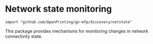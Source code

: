 # Network state monitoring

```
import "github.com/OpenPrinting/go-mfp/discovery/netstate"
```

This package provides mechanisms for monitoring changes in network
connectivity state.

<!-- vim:ts=8:sw=4:et:textwidth=72
-->
